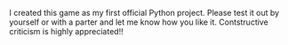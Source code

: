 
I created this game as my first official Python project. Please test it out by yourself or with a parter and let me know how you like it. Contstructive criticism is highly appreciated!!

